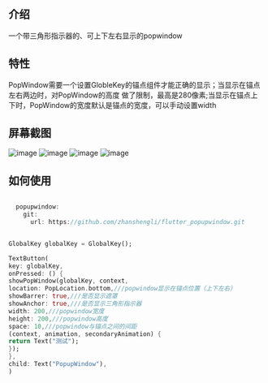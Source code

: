 ## 介绍
一个带三角形指示器的、可上下左右显示的popwindow
## 特性
PopWindow需要一个设置GlobleKey的锚点组件才能正确的显示；当显示在锚点左右两边时，对PopWindow的高度
做了限制，最高是280像素;当显示在锚点上下时，PopWindow的宽度默认是锚点的宽度，可以手动设置width

## 屏幕截图
 ![image](https://github.com/zhanshengli/flutter_popupwindow/blob/main/screenshot/left.jpg)
![image](https://github.com/zhanshengli/flutter_popupwindow/blob/main/screenshot/top.jpg)
![image](https://github.com/zhanshengli/flutter_popupwindow/blob/main/screenshot/right.jpg)
![image](https://github.com/zhanshengli/flutter_popupwindow/blob/main/screenshot/bottom.jpg)


##  如何使用

```dart

  popupwindow:
    git:
      url: https://github.com/zhanshengli/flutter_popupwindow.git


GlobalKey globalKey = GlobalKey();

TextButton(
key: globalKey,
onPressed: () {
showPopWindow(globalKey, context,
location: PopLocation.bottom,///popwindow显示在锚点位置（上下左右）
showBarrer: true,///是否显示遮罩
showAnchor: true,///是否显示三角形指示器
width: 200,///popwindow宽度
height: 200,///popwindow高度
space: 10,///popwindow与锚点之间的间距
(context, animation, secondaryAnimation) {
return Text("测试");
});
},
child: Text("PopupWindow"),
)
```

